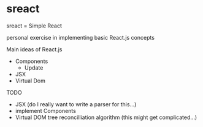 # sreact
sreact = Simple React

personal exercise in implementing basic React.js concepts


Main ideas of React.js

- Components
  - Update
- JSX
- Virtual Dom


TODO
- JSX (do I really want to write a parser for this...)
- implement Components
- Virtual DOM tree reconcilliation algorithm (this might get complicated...)


